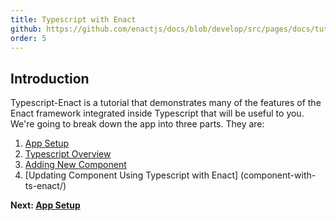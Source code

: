 ```yaml
---
title: Typescript with Enact
github: https://github.com/enactjs/docs/blob/develop/src/pages/docs/tutorials/tutorial-typescript-basic/index.md
order: 5
---
```


## Introduction

Typescript-Enact is a tutorial that demonstrates many of the features of the Enact framework integrated inside Typescript that will be useful to you. We're going to break down the app into three parts. They are:

1. [App Setup](app-setup/)
2. [Typescript Overview](typescript-overview/)
3. [Adding New Component](adding-new-component/)
4. [Updating Component Using Typescript with Enact] (component-with-ts-enact/)

**Next: [App Setup](app-setup/)**
